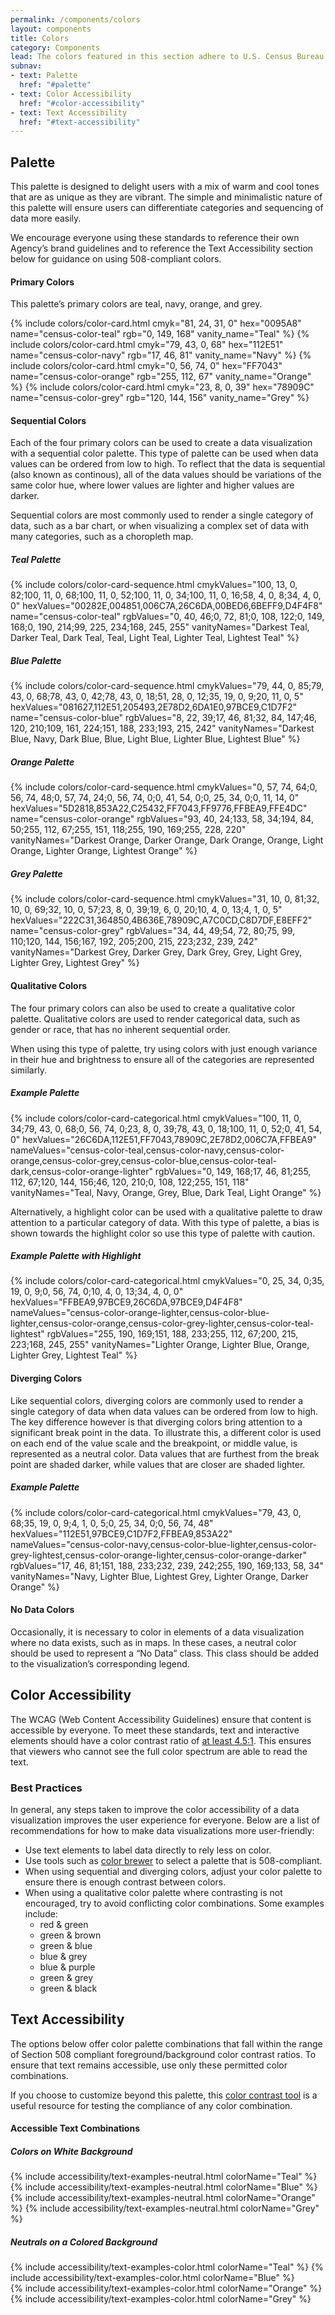 ```yaml
---
permalink: /components/colors
layout: components
title: Colors
category: Components
lead: The colors featured in this section adhere to U.S. Census Bureau’s brand guidelines and can be easily customized to fit your needs.
subnav:
- text: Palette
  href: "#palette"
- text: Color Accessibility
  href: "#color-accessibility"
- text: Text Accessibility
  href: "#text-accessibility"
---
```


<div id="palette">
  <h2>Palette</h2>
  <p>
    This palette is designed to delight users with a mix of warm and cool tones
    that are as unique as they are vibrant. The simple and minimalistic nature
    of this palette will ensure users can differentiate categories and sequencing
    of data more easily.
  </p>
  <p>
    We encourage everyone using these standards to reference their own Agency’s
    brand guidelines and to reference the Text Accessibility section below for
    guidance on using 508-compliant colors.
  </p>
  <h4>Primary Colors</h4>
  <p>
    This palette’s primary colors are teal, navy, orange, and grey.
  </p>
  <div class="usa-grid-full">
    {% include colors/color-card.html cmyk="81, 24, 31, 0" hex="0095A8" name="census-color-teal" rgb="0, 149, 168" vanity_name="Teal" %}
    {% include colors/color-card.html cmyk="79, 43, 0, 68" hex="112E51" name="census-color-navy" rgb="17, 46, 81" vanity_name="Navy" %}
    {% include colors/color-card.html cmyk="0, 56, 74, 0" hex="FF7043" name="census-color-orange" rgb="255, 112, 67" vanity_name="Orange" %}
    {% include colors/color-card.html cmyk="23, 8, 0, 39" hex="78909C" name="census-color-grey" rgb="120, 144, 156" vanity_name="Grey" %}
  </div>
  <h4>Sequential Colors</h4>
  <p>
    Each of the four primary colors can be used to create a data visualization
    with a sequential color palette. This type of palette can be used when data
    values can be ordered from low to high. To reflect that the data is
    sequential (also known as continous), all of the data values should be
    variations of the same color hue, where lower values are lighter and higher
    values are darker.
  </p>
  <p>
    Sequential colors are most commonly used to render a single category of data,
    such as a bar chart, or when visualizing a complex set of data with many
    categories, such as a choropleth map.
  </p>
  <h5 class="usa-color-heading">Teal Palette</h5>
  <div class="usa-grid-full usa-grid-colors">
    {% include colors/color-card-sequence.html cmykValues="100, 13, 0, 82;100, 11, 0, 68;100, 11, 0, 52;100, 11, 0, 34;100, 11, 0, 16;58, 4, 0, 8;34, 4, 0, 0" hexValues="00282E,004851,006C7A,26C6DA,00BED6,6BEFF9,D4F4F8" name="census-color-teal" rgbValues="0, 40, 46;0, 72, 81;0, 108, 122;0, 149, 168;0, 190, 214;99, 225, 234;168, 245, 255" vanityNames="Darkest Teal, Darker Teal, Dark Teal, Teal, Light Teal, Lighter Teal, Lightest Teal" %}
  </div>
  <h5 class="usa-color-heading">Blue Palette</h5>
  <div class="usa-grid-full usa-grid-colors">
    {% include colors/color-card-sequence.html cmykValues="79, 44, 0, 85;79, 43, 0, 68;78, 43, 0, 42;78, 43, 0, 18;51, 28, 0, 12;35, 19, 0, 9;20, 11, 0, 5" hexValues="081627,112E51,205493,2E78D2,6DA1E0,97BCE9,C1D7F2" name="census-color-blue" rgbValues="8, 22, 39;17, 46, 81;32, 84, 147;46, 120, 210;109, 161, 224;151, 188, 233;193, 215, 242" vanityNames="Darkest Blue, Navy, Dark Blue, Blue, Light Blue, Lighter Blue, Lightest Blue" %}
  </div>
  <h5 class="usa-color-heading">Orange Palette</h5>
  <div class="usa-grid-full usa-grid-colors">
    {% include colors/color-card-sequence.html cmykValues="0, 57, 74, 64;0, 56, 74, 48;0, 57, 74, 24;0, 56, 74, 0;0, 41, 54, 0;0, 25, 34, 0;0, 11, 14, 0" hexValues="5D2818,853A22,C25432,FF7043,FF9776,FFBEA9,FFE4DC" name="census-color-orange" rgbValues="93, 40, 24;133, 58, 34;194, 84, 50;255, 112, 67;255, 151, 118;255, 190, 169;255, 228, 220" vanityNames="Darkest Orange, Darker Orange, Dark Orange, Orange, Light Orange, Lighter Orange, Lightest Orange" %}
  </div>
  <h5 class="usa-color-heading">Grey Palette</h5>
  <div class="usa-grid-full usa-grid-colors">
    {% include colors/color-card-sequence.html cmykValues="31, 10, 0, 81;32, 10, 0, 69;32, 10, 0, 57;23, 8, 0, 39;19, 6, 0, 20;10, 4, 0, 13;4, 1, 0, 5" hexValues="222C31,364850,4B636E,78909C,A7C0CD,C8D7DF,E8EFF2" name="census-color-grey" rgbValues="34, 44, 49;54, 72, 80;75, 99, 110;120, 144, 156;167, 192, 205;200, 215, 223;232, 239, 242" vanityNames="Darkest Grey, Darker Grey, Dark Grey, Grey, Light Grey, Lighter Grey, Lightest Grey" %}
  </div>
  <h4>Qualitative Colors</h4>
  <p>
    The four primary colors can also be used to create a qualitative color
    palette. Qualitative colors are used to render categorical data, such as
    gender or race, that has no inherent sequential order.
  </p>
  <p>
    When using this type of palette, try using colors with just enough variance
    in their hue and brightness to ensure all of the categories are represented
    similarly.
  </p>
  <h5 class="usa-color-heading">Example Palette</h5>
  <div class="usa-grid-full usa-grid-colors">
    {% include colors/color-card-categorical.html cmykValues="100, 11, 0, 34;79, 43, 0, 68;0, 56, 74, 0;23, 8, 0, 39;78, 43, 0, 18;100, 11, 0, 52;0, 41, 54, 0" hexValues="26C6DA,112E51,FF7043,78909C,2E78D2,006C7A,FFBEA9" nameValues="census-color-teal,census-color-navy,census-color-orange,census-color-grey,census-color-blue,census-color-teal-dark,census-color-orange-lighter" rgbValues="0, 149, 168;17, 46, 81;255, 112, 67;120, 144, 156;46, 120, 210;0, 108, 122;255, 151, 118" vanityNames="Teal, Navy, Orange, Grey, Blue, Dark Teal, Light Orange" %}
  </div>
  <p>
    Alternatively, a highlight color can be used with a qualitative palette to
    draw attention to a particular category of data. With this type of palette,
    a bias is shown towards the highlight color so use this type of palette
    with caution. 
  </p>
  <h5 class="usa-color-heading">Example Palette with Highlight</h5>
  <div class="usa-grid-full usa-grid-colors">
    {% include colors/color-card-categorical.html cmykValues="0, 25, 34, 0;35, 19, 0, 9;0, 56, 74, 0;10, 4, 0, 13;34, 4, 0, 0" hexValues="FFBEA9,97BCE9,26C6DA,97BCE9,D4F4F8" nameValues="census-color-orange-lighter,census-color-blue-lighter,census-color-orange,census-color-grey-lighter,census-color-teal-lightest" rgbValues="255, 190, 169;151, 188, 233;255, 112, 67;200, 215, 223;168, 245, 255" vanityNames="Lighter Orange, Lighter Blue, Orange, Lighter Grey, Lightest Teal" %}
  </div>
  <h4>Diverging Colors</h4>
  <p>
    Like sequential colors, diverging colors are commonly used to render a single
    category of data when data values can be ordered from low to high. The key
    difference however is that diverging colors bring attention to a significant
    break point in the data. To illustrate this, a different color is used on
    each end of the value scale and the breakpoint, or middle value, is
    represented as a neutral color. Data values that are furthest from the break
    point are shaded darker, while values that are closer are shaded lighter.
  </p>
  <h5 class="usa-color-heading">Example Palette</h5>
  <div class="usa-grid-full usa-grid-colors">
    {% include colors/color-card-categorical.html cmykValues="79, 43, 0, 68;35, 19, 0, 9;4, 1, 0, 5;0, 25, 34, 0;0, 56, 74, 48" hexValues="112E51,97BCE9,C1D7F2,FFBEA9,853A22" nameValues="census-color-navy,census-color-blue-lighter,census-color-grey-lightest,census-color-orange-lighter,census-color-orange-darker" rgbValues="17, 46, 81;151, 188, 233;232, 239, 242;255, 190, 169;133, 58, 34" vanityNames="Navy, Lighter Blue, Lightest Grey, Lighter Orange, Darker Orange" %}
  </div>
  <h4>No Data Colors</h4>
  <p>
    Occasionally, it is necessary to color in elements of a data visualization
    where no data exists, such as in maps. In these cases, a neutral color
    should be used to represent a “No Data” class. This class should be added to
    the visualization’s corresponding legend.
  </p>
</div>
<div id="color-accessibility">
  <h2>Color Accessibility</h2>
  <p>
    The WCAG (Web Content Accessibility Guidelines) ensure that content is accessible by everyone. To meet these standards, text and interactive elements should have a color contrast ratio of <a href="http://www.w3.org/TR/UNDERSTANDING-WCAG20/visual-audio-contrast-contrast.html" target="_blank">at least 4.5:1</a>. This ensures that viewers who cannot see the full color spectrum are able to read the text.
  </p>
  <h3>Best Practices</h3>
  <p>
    In general, any steps taken to improve the color accessibility of a data
    visualization improves the user experience for everyone. Below are a list of
    recommendations for how to make data visualizations more user-friendly: 
  </p>
  <ul>
    <li>
      Use text elements to label data directly to rely less on color.
    </li>
    <li>
      Use tools such as <a href="http://colorbrewer2.org/" target="_blank">color
      brewer</a> to select a palette that is 508-compliant.
    </li>
    <li>
      When using sequential and diverging colors, adjust your color palette to
      ensure there is enough contrast between colors.
    </li>
    <li>
      When using a qualitative color palette where contrasting is not encouraged,
      try to avoid conflicting color combinations. Some examples include:
      <ul>
        <li>red & green</li>
        <li>green & brown</li>
        <li>green & blue</li>
        <li>blue & grey</li>
        <li>blue & purple</li>
        <li>green & grey</li>
        <li>green & black</li>
      </ul>
    </li>
  </ul>
</div>
<div id="text-accessibility">
  <h2>Text Accessibility</h2>
  <p>
    The options below offer color palette combinations that fall within the range of Section 508 compliant foreground/background color contrast ratios. To ensure that text remains accessible, use only these permitted color combinations.
  </p>
  <p>
    If you choose to customize beyond this palette, this <a href="http://webaim.org/resources/contrastchecker/" target="_blank"> color contrast tool</a> is a useful resource for testing the compliance of any color combination.
  </p>
  <h4>Accessible Text Combinations</h4>
  <h5>Colors on White Background</h5>
  <div class="usa-grid-full">
    <div class="usa-width-one-half">
      {% include accessibility/text-examples-neutral.html colorName="Teal" %}
      {% include accessibility/text-examples-neutral.html colorName="Blue" %}
    </div>
    <div class="usa-width-one-half">
      {% include accessibility/text-examples-neutral.html colorName="Orange" %}
      {% include accessibility/text-examples-neutral.html colorName="Grey" %}
    </div>
  </div>
  <h5>Neutrals on a Colored Background</h5>
  <div class="usa-grid-full">
   <div class="usa-width-one-half">
     {% include accessibility/text-examples-color.html colorName="Teal" %}
     {% include accessibility/text-examples-color.html colorName="Blue" %}
   </div>
   <div class="usa-width-one-half">
     {% include accessibility/text-examples-color.html colorName="Orange" %}
     {% include accessibility/text-examples-color.html colorName="Grey" %}
   </div>
  </div>
</div>